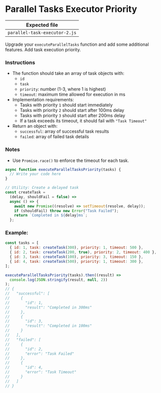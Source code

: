 # Parallel Tasks Executor Priority

| Expected file                 |
| ----------------------------- |
| `parallel-task-executor-2.js` |

Upgrade your `executeParallelTasks` function and add some additional features. Add task execution priority.

### Instructions

- The function should take an array of task objects with:
  - `id`
  - `task`
  - `priority`: number (1-3, where 1 is highest)
  - `timeout`: maximum time allowed for execution in ms
- Implementation requirements:
  - Tasks with priority `1` should start immediately
  - Tasks with priority `2` should start after 100ms delay
  - Tasks with priority `3` should start after 200ms delay
  - If a task exceeds its timeout, it should fail with `"Task Timeout"`
- Return an object with:
  - `successful`: array of successful task results
  - `failed`: array of failed task details

### Notes

- Use `Promise.race()` to enforce the timeout for each task.

```js
async function executeParallelTasksPriority(tasks) {
  // Write your code here
}

// Utility: Create a delayed task
const createTask =
  (delay, shouldFail = false) =>
  async () => {
    await new Promise((resolve) => setTimeout(resolve, delay));
    if (shouldFail) throw new Error("Task Failed");
    return `Completed in ${delay}ms`;
  };
```

### Example:

```js
const tasks = [
  { id: 1, task: createTask(300), priority: 1, timeout: 500 },
  { id: 2, task: createTask(200, true), priority: 2, timeout: 400 },
  { id: 3, task: createTask(100), priority: 3, timeout: 150 },
  { id: 4, task: createTask(500), priority: 1, timeout: 300 },
];

executeParallelTasksPriority(tasks).then((result) =>
  console.log(JSON.stringify(result, null, 2))
);
// {
//   "successful": [
//     {
//       "id": 1,
//       "result": "Completed in 300ms"
//     },
//     {
//       "id": 3,
//       "result": "Completed in 100ms"
//     }
//   ],
//   "failed": [
//     {
//       "id": 2,
//       "error": "Task Failed"
//     },
//     {
//       "id": 4,
//       "error": "Task Timeout"
//     }
//   ]
// }
```
